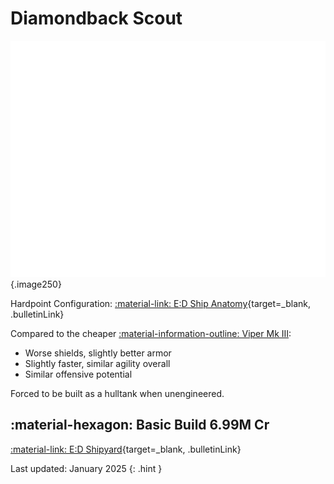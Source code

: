 # Diamondback Scout
![Ship Image](../assets/ships/DBS.svg){.image250}

Hardpoint Configuration: [:material-link: E:D Ship Anatomy](https://siriuscorp.cc/edsa/?s=diamondback-scout){target=_blank, .bulletinLink}

Compared to the cheaper [:material-information-outline: Viper Mk III](./viper3.md):

* Worse shields, slightly better armor
* Slightly faster, similar agility overall
* Similar offensive potential

Forced to be built as a hulltank when unengineered.

## :material-hexagon: Basic Build **6.99M Cr**

[:material-link: E:D Shipyard](https://edsy.org/#/L=Ih00000H4C0SC0,Hf500Hf500FBG00FBG00,CEg00CzY00CzY00DBw00,9on00A7200AMg00AcJ00Aoo00B3_00BI200Bb600,,7Py0013q0013q0020m001-C0010i00,PvE_0Combat_0_D_0Basic){target=_blank, .bulletinLink}
<!-- [:material-link: Coriolis](https://coriolis.io/outfit/diamondback?code=A2pataFal5das5f42727171700030304B4292927m125.Iw18cQ%3D%3D.Aw18cQ%3D%3D..MwegjAdArO0gDOAbAkBTAhgcwDZpOPEaovEA&bn=PvE%20Combat%20-%20Basic){target=_blank, .bulletinLink} -->

Last updated: January 2025
{: .hint }
